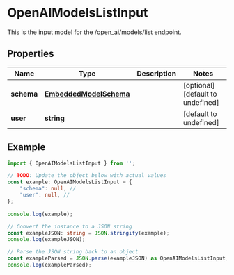 
# OpenAIModelsListInput

This is the input model for the /open_ai/models/list endpoint.

## Properties

Name | Type | Description | Notes
------------ | ------------- | ------------- | -------------
**schema** | [**EmbeddedModelSchema**](EmbeddedModelSchema) |  | [optional] [default to undefined]
**user** | **string** |  | [default to undefined]

## Example

```typescript
import { OpenAIModelsListInput } from '';

// TODO: Update the object below with actual values
const example: OpenAIModelsListInput = {
    "schema": null, // 
    "user": null, // 
};

console.log(example);

// Convert the instance to a JSON string
const exampleJSON: string = JSON.stringify(example);
console.log(exampleJSON);

// Parse the JSON string back to an object
const exampleParsed = JSON.parse(exampleJSON) as OpenAIModelsListInput;
console.log(exampleParsed);
```




